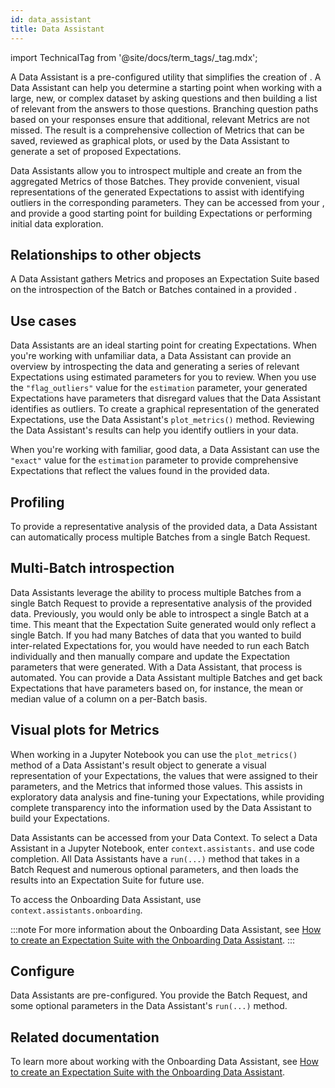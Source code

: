 ```yaml
---
id: data_assistant
title: Data Assistant
---
```

import TechnicalTag from '@site/docs/term_tags/_tag.mdx';

A Data Assistant is a pre-configured utility that simplifies the creation of <TechnicalTag tag="expectation" text="Expectations" />. A Data Assistant can help you determine a starting point when working with a large, new, or complex dataset by asking questions and then building a list of relevant <TechnicalTag tag="metric" text="Metrics" /> from the answers to those questions. Branching question paths based on your responses ensure that additional, relevant Metrics are not missed. The result is a comprehensive collection of Metrics that can be saved, reviewed as graphical plots, or used by the Data Assistant to generate a set of proposed Expectations.

Data Assistants allow you to introspect multiple <TechnicalTag tag="batch" text="Batches" /> and create an <TechnicalTag tag="expectation_suite" text="Expectation Suite" /> from the aggregated Metrics of those Batches.  They provide convenient, visual representations of the generated Expectations to assist with identifying outliers in the corresponding parameters.  They can be accessed from your <TechnicalTag tag="data_context" text="Data Context" />, and provide a good starting point for building Expectations or performing initial data exploration.

## Relationships to other objects

A Data Assistant gathers Metrics and proposes an Expectation Suite based on the introspection of the Batch or Batches contained in a provided <TechnicalTag tag="batch_request" text="Batch Request" />.

## Use cases

Data Assistants are an ideal starting point for creating Expectations.  When you're working with unfamiliar data, a Data Assistant can provide an overview by introspecting the data and generating a series of relevant Expectations using estimated parameters for you to review. When you use the `"flag_outliers"` value for the `estimation` parameter, your generated Expectations have parameters that disregard values that the Data Assistant identifies as outliers. To create a graphical representation of the generated Expectations, use the Data Assistant's `plot_metrics()` method. Reviewing the Data Assistant's results can help you identify outliers in your data.

When you're working with familiar, good data, a Data Assistant can use the `"exact"` value for the `estimation` parameter to provide comprehensive Expectations that reflect the values found in the provided data.

## Profiling

To provide a representative analysis of the provided data, a Data Assistant can automatically process multiple Batches from a single Batch Request.

## Multi-Batch introspection

Data Assistants leverage the ability to process multiple Batches from a single Batch Request to provide a representative analysis of the provided data.  Previously, you would only be able to introspect a single Batch at a time.  This meant that the Expectation Suite generated would only reflect a single Batch.  If you had many Batches of data that you wanted to build inter-related Expectations for, you would have needed to run each Batch individually and then manually compare and update the Expectation parameters that were generated.  With a Data Assistant, that process is automated.  You can provide a Data Assistant multiple Batches and get back Expectations that have parameters based on, for instance, the mean or median value of a column on a per-Batch basis. 

## Visual plots for Metrics

When working in a Jupyter Notebook you can use the `plot_metrics()` method of a Data Assistant's result object to generate a visual representation of your Expectations, the values that were assigned to their parameters, and the Metrics that informed those values.  This assists in exploratory data analysis and fine-tuning your Expectations, while providing complete transparency into the information used by the Data Assistant to build your Expectations.

Data Assistants can be accessed from your Data Context. To select a Data Assistant in a Jupyter Notebook, enter `context.assistants.` and use code completion.  All Data Assistants have a `run(...)` method that takes in a Batch Request and numerous optional parameters, and then loads the results into an Expectation Suite for future use.

To access the Onboarding Data Assistant, use `context.assistants.onboarding`.

:::note For more information about the Onboarding Data Assistant, see [How to create an Expectation Suite with the Onboarding Data Assistant](../guides/expectations/data_assistants/how_to_create_an_expectation_suite_with_the_onboarding_data_assistant.md).
:::

## Configure

Data Assistants are pre-configured. You provide the Batch Request, and some optional parameters in the Data Assistant's `run(...)` method.

## Related documentation

To learn more about working with the Onboarding Data Assistant, see [How to create an Expectation Suite with the Onboarding Data Assistant](../guides/expectations/data_assistants/how_to_create_an_expectation_suite_with_the_onboarding_data_assistant.md).
